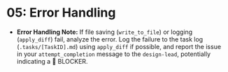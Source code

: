 # 05: Error Handling

*   **Error Handling Note:** If file saving (`write_to_file`) or logging (`apply_diff`) fail, analyze the error. Log the failure to the task log (`.tasks/[TaskID].md`) using `apply_diff` if possible, and report the issue in your `attempt_completion` message to the `design-lead`, potentially indicating a 🧱 BLOCKER.